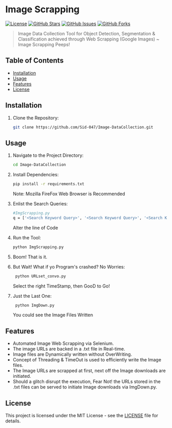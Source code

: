 # Image Scrapping

[![License](https://img.shields.io/badge/License-MIT-blue.svg)](https://opensource.org/licenses/MIT)
[![GitHub Stars](https://img.shields.io/github/stars/Sid-047/Image-DataCollection.svg)](https://github.com/Sid-047/Image-DataCollection/stargazers)
[![GitHub Issues](https://img.shields.io/github/issues/Sid-047/Image-DataCollection.svg)](https://github.com/Sid-047/Image-DataCollection/issues)
[![GitHub Forks](https://img.shields.io/github/forks/Sid-047/Image-DataCollection.svg)](https://github.com/Sid-047/Image-DataCollection/network/members)

> Image Data Collection Tool for Object Detection, Segmentation & Classification achieved through Web Scrapping (Google Images) ~ Image Scrapping Peeps!

## Table of Contents

- [Installation](#installation)
- [Usage](#usage)
- [Features](#features)
- [License](#license)

## Installation

1. Clone the Repository:
   ```sh
   git clone https://github.com/Sid-047/Image-DataCollection.git
   ```

## Usage

1. Navigate to the Project Directory:
    ```sh
    cd Image-DataCollection
    ```

2. Install Dependencies:
    ```sh
    pip install -r requirements.txt
    ```
    Note: Mozilla FireFox Web Browser is Recommended

3. Enlist the Search Queries:
    ```sh
    #ImgScrapping.py
    q = ['<Search Keyword Query>', '<Search Keyword Query>', '<Search Keyword Query>']
    ```
    Alter the line of Code
   
4. Run the Tool:
    ```sh
    python ImgScrapping.py
    ```

5. Boom! That is it.

6. But Wait! What if yo Program's crashed? No Worries:
   ```sh
    python URLset_convo.py
    ```
   Select the right TimeStamp, then GooD to Go!

7. Just the Last One:
   ```sh
    python ImgDown.py
    ```
   You could see the Image Files Written

## Features

- Automated Image Web Scrapping via Selenium.
- The image URLs are backed in a .txt file in Real-time.
- Image files are Dynamically written without OverWriting.
- Concept of Threading & TimeOut is used to efficiently write the Image files.
- The Image URLs are scrapped at first, next off the Image downloads are initiated.
- Should a glitch disrupt the execution, Fear Not! the URLs stored in the .txt files can be served to initiate Image downloads via ImgDown.py.

## License

This project is licensed under the MIT License - see the [LICENSE](LICENSE) file for details.
